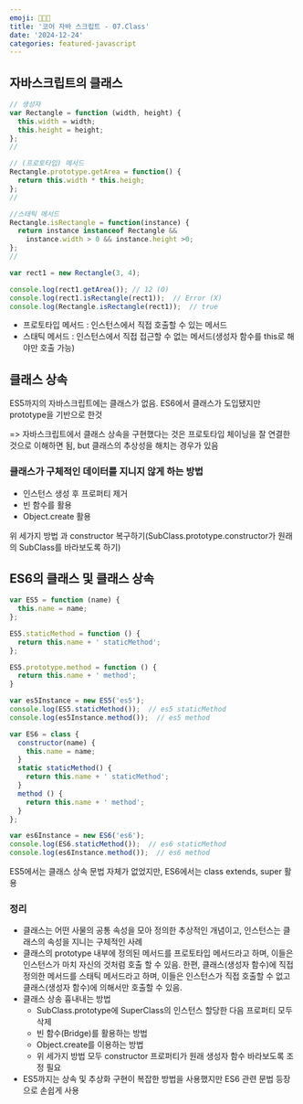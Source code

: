 ```yaml
---
emoji: 👨🏻‍💻
title: '코어 자바 스크립트 - 07.Class'
date: '2024-12-24'
categories: featured-javascript
---
```



## 자바스크립트의 클래스

```javascript
// 생성자
var Rectangle = function (width, height) {
  this.width = width;
  this.height = height;
};
//

// (프로토타입) 메서드
Rectangle.prototype.getArea = function() {
  return this.width * this.heigh;
};
//

//스태틱 메서드
Rectangle.isRectangle = function(instance) {
  return instance instanceof Rectangle &&
    instance.width > 0 && instance.height >0;
};
//

var rect1 = new Rectangle(3, 4);

console.log(rect1.getArea()); // 12 (O)
console.log(rect1.isRectangle(rect1));  // Error (X)
console.log(Rectangle.isRectangle(rect1));  // true
```
- 프로토타입 메서드 : 인스턴스에서 직접 호출할 수 있는 메서드
- 스태틱 메서드 : 인스턴스에서 직접 접근할 수 없는 메서드(생성자 함수를 this로 해야만 호출 가능)


## 클래스 상속
ES5까지의 자바스크립트에는 클래스가 없음. ES6에서 클래스가 도입됐지만 prototype을 기반으로 한것

=> 자바스크립트에서 클래스 상속을 구현했다는 것은 프로토타입 체이닝을 잘 연결한 것으로 이해하면 됨, but 클래스의 추상성을 해치는 경우가 있음

### 클래스가 구체적인 데이터를 지니지 않게 하는 방법
  - 인스턴스 생성 후 프로퍼티 제거
  - 빈 함수를 활용
  - Object.create 활용

위 세가지 방법 과 constructor 복구하기(SubClass.prototype.constructor가 원래의 SubClass를 바라보도록 하기)

## ES6의 클래스 및 클래스 상속
```javascript
var ES5 = function (name) {
  this.name = name;
};

ES5.staticMethod = function () {
  return this.name + ' staticMethod';
};

ES5.prototype.method = function () {
  return this.name + ' method';
}

var es5Instance = new ES5('es5');
console.log(ES5.staticMethod());  // es5 staticMethod
console.log(es5Instance.method());  // es5 method

var ES6 = class {
  constructor(name) {
    this.name = name;
  }
  static staticMethod() {
    return this.name + ' staticMethod';
  }
  method () {
    return this.name + ' method';
  }
};

var es6Instance = new ES6('es6');
console.log(ES6.staticMethod());  // es6 staticMethod
console.log(es6Instance.method());  // es6 method
```

ES5에서는 클래스 상속 문법 자체가 없었지만, ES6에서는 class extends, super 활용

### 정리
- 클래스는 어떤 사물의 공통 속성을 모아 정의한 추상적인 개념이고, 인스턴스는 클래스의 속성을 지니는 구체적인 사례
- 클래스의 prototype 내부에 정의된 메서드를 프로토타입 메서드라고 하며, 이들은 인스턴스가 마치 자신의 것처럼 호출 할 수 있음. 한편, 클래스(생성자 함수)에 직접 정의한 메서드를 스태틱 메서드라고 하며, 이들은 인스턴스가 직접 호출할 수 없고 클래스(생성자 함수)에 의해서만 호출할 수 있음.
- 클래스 상송 흉내내는 방법
  - SubClass.prototype에 SuperClass의 인스턴스 할당한 다음 프로퍼티 모두 삭제
  - 빈 함수(Bridge)를 활용하는 방법
  - Object.create를 이용하는 방법
  - 위 세가지 방법 모두 constructor 프로퍼티가 원래 생성자 함수 바라보도록 조정 필요
- ES5까지는 상속 및 추상화 구현이 복잡한 방법을 사용했지만 ES6 관련 문법 등장으로 손쉽게 사용

```toc
```